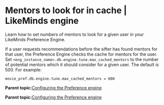 # Mentors to look for in cache \| LikeMinds engine

Learn how to set numbers of mentors to look for a given user in your LikeMinds Preference Engine.

If a user requests recommendations before the sifter has found mentors for that user, the Preference Engine checks the cache for mentors for the user. Set `<eng_instance_name>.db.engine.tune.max_cached_mentors` to the number of potential mentors which it should consider for a given user. The default is 500. For example:

```
movie_pref.db.engine.tune.max_cached_mentors = 600
```

**Parent topic:**[Configuring the Preference engine](../pzn/pzn_configure_preference_engine.md)

**Parent topic:**[Configuring the Preference engine](../pzn/pzn_configure_preference_engine.md)


